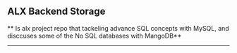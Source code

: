 ## ALX Backend Storage
** Is alx project repo that tackeling advance SQL concepts with MySQL, and disccuses some of the No SQL databases with MangoDB**

---